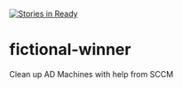 [![Stories in Ready](https://badge.waffle.io/WinSe7en/fictional-winner.png?label=ready&title=Ready)](https://waffle.io/WinSe7en/fictional-winner)
# fictional-winner
Clean up AD Machines with help from SCCM
